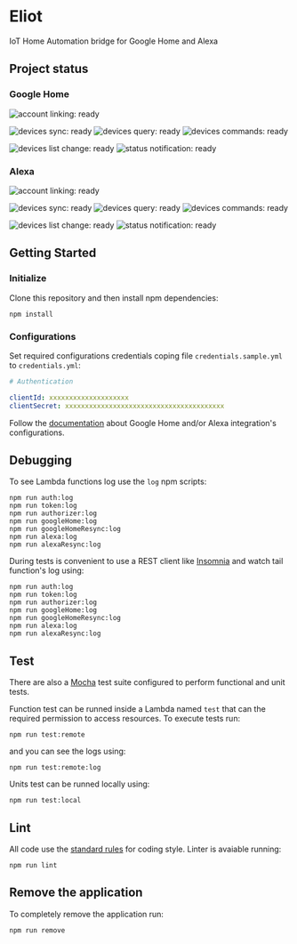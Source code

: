 # Eliot

IoT Home Automation bridge for Google Home and Alexa

## Project status

### Google Home

![account linking: ready](https://img.shields.io/static/v1.svg?label=account%20linking&message=ready&color=green)

![devices sync: ready](https://img.shields.io/static/v1.svg?label=devices%20sync&message=ready&color=green)
![devices query: ready](https://img.shields.io/static/v1.svg?label=devices%20query&message=ready&color=green)
![devices commands: ready](https://img.shields.io/static/v1.svg?label=devices%20commands&message=ready&color=green)

![devices list change: ready](https://img.shields.io/static/v1.svg?label=devices%20list%20change&message=ready&color=green)
![status notification: ready](https://img.shields.io/static/v1.svg?label=status%20notification&message=ready&color=green)

### Alexa
![account linking: ready](https://img.shields.io/static/v1.svg?label=account%20linking&message=ready&color=green)

![devices sync: ready](https://img.shields.io/static/v1.svg?label=devices%20sync&message=ready&color=green)
![devices query: ready](https://img.shields.io/static/v1.svg?label=devices%20query&message=ready&color=green)
![devices commands: ready](https://img.shields.io/static/v1.svg?label=devices%20commands&message=ready&color=green)

![devices list change: ready](https://img.shields.io/static/v1.svg?label=devices%20list%20change&message=ready&color=green)
![status notification: ready](https://img.shields.io/static/v1.svg?label=status%20notifications&message=ready&color=green)

## Getting Started

### Initialize

Clone this repository and then install npm dependencies:
```
npm install
```

### Configurations

Set required configurations credentials coping file `credentials.sample.yml` to `credentials.yml`:
```yml
# Authentication

clientId: xxxxxxxxxxxxxxxxxxxx
clientSecret: xxxxxxxxxxxxxxxxxxxxxxxxxxxxxxxxxxxxxxxx
```

Follow the [documentation](https://eliot.link/) about Google Home and/or Alexa integration's configurations.

## Debugging

To see Lambda functions log use the `log` npm scripts:
```
npm run auth:log
npm run token:log
npm run authorizer:log
npm run googleHome:log
npm run googleHomeResync:log
npm run alexa:log
npm run alexaResync:log
```

During tests is convenient to use a REST client like [Insomnia](https://insomnia.rest/) and watch tail function's log using:
```
npm run auth:log
npm run token:log
npm run authorizer:log
npm run googleHome:log
npm run googleHomeResync:log
npm run alexa:log
npm run alexaResync:log
```

## Test

There are also a [Mocha](https://mochajs.org/) test suite configured to perform functional and unit tests.

Function test can be runned inside a Lambda named `test` that can the required permission to access resources. To execute tests run:
```
npm run test:remote
```
and you can see the logs using:
```
npm run test:remote:log
```

Units test can be runned locally using:
```
npm run test:local
```

## Lint

All code use the [standard rules](https://standardjs.com/) for coding style. Linter is avaiable running:
```
npm run lint
```

## Remove the application

To completely remove the application run:
```
npm run remove
```
